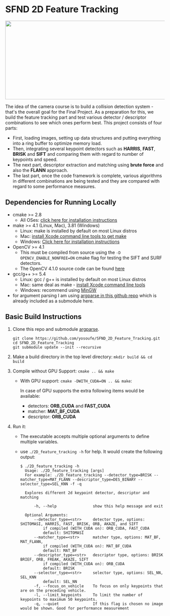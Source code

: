 # SFND 2D Feature Tracking

<img src="images/keypoints.png" width="820" height="248" />

The idea of the camera course is to build a collision detection system - that's the overall goal for the Final Project. As a preparation for this, we build the feature tracking part and test various detector / descriptor combinations to see which ones perform best. This project consists of four parts:

* First, loading images, setting up data structures and putting everything into a ring buffer to optimize memory load. 
* Then, integrating several keypoint detectors such as **HARRIS**, **FAST**, **BRISK** and **SIFT** and comparing them with regard to number of keypoints and speed. 
* The next part, descriptor extraction and matching using **brute force** and also the **FLANN** approach. 
* The last part, once the code framework is complete, various algorithms in different combinations are being tested and they are compared with regard to some performance measures.  

## Dependencies for Running Locally
* cmake >= 2.8
  * All OSes: [click here for installation instructions](https://cmake.org/install/)
* make >= 4.1 (Linux, Mac), 3.81 (Windows)
  * Linux: make is installed by default on most Linux distros
  * Mac: [install Xcode command line tools to get make](https://developer.apple.com/xcode/features/)
  * Windows: [Click here for installation instructions](http://gnuwin32.sourceforge.net/packages/make.htm)
* OpenCV >= 4.1
  * This must be compiled from source using the `-D OPENCV_ENABLE_NONFREE=ON` cmake flag for testing the SIFT and SURF detectors.
  * The OpenCV 4.1.0 source code can be found [here](https://github.com/opencv/opencv/tree/4.1.0)
* gcc/g++ >= 5.4
  * Linux: gcc / g++ is installed by default on most Linux distros
  * Mac: same deal as make - [install Xcode command line tools](https://developer.apple.com/xcode/features/)
  * Windows: recommend using [MinGW](http://www.mingw.org/)
* for argument parsing I am using [argparse in this github repo](https://github.com/cofyc/argparse)
   which is already included as a submodule here.

## Basic Build Instructions

1. Clone this repo and submodule [argparse](https://github.com/cofyc/argparse).

   ```
   git clone https://github.com/yosoufe/SFND_2D_Feature_Tracking.git
   cd SFND_2D_Feature_Tracking
   git submodule update --init --recursive
   ```

2. Make a build directory in the top level directory: `mkdir build && cd build`
3. Compile without GPU Support: `cmake .. && make`

      * With GPU support: `cmake -DWITH_CUDA=ON .. && make`:
         
         In case of GPU supports the extra following items would be available: 
            
          * detectors: **ORB_CUDA** and **FAST_CUDA**
          * matcher: **MAT_BF_CUDA**
          * descriptor: **ORB_CUDA**


4. Run it:

   * The executable accepts multiple optional arguments to define multiple variables.
   * use `./2D_feature_tracking -h` for help. It would create the following output:

      ```
      $ ./2D_feature_tracking -h
        Usage: ./2D_feature_tracking [args]
        For example: ./2D_feature_tracking --detector_type=BRISK --matcher_type=MAT_FLANN --descriptor_type=DES_BINARY --selector_type=SEL_KNN -f -q

        Explores different 2d keypoint detector, descriptor and matching

            -h, --help                show this help message and exit

        Optional Arguments: 
            --detector_type=<str>     detector type, options: SHITOMASI, HARRIS, FAST, BRISK, ORB, AKAZE, and SIFT
                if compiled (WITH_CUDA on): ORB_CUDA, FAST_CUDA
                default: SHITOMASI
            --matcher_type=<str>      matcher type, options: MAT_BF, MAT_FLANN,
                if compiled (WITH_CUDA on): MAT_BF_CUDA
                default: MAT_BF
            --descriptor_type=<str>   descriptor type, options: BRISK BRIEF, ORB, FREAK, AKAZE, SIFT
                if compiled (WITH_CUDA on): ORB_CUDA
                default: BRISK
            --selector_type=<str>     selector type, options: SEL_NN, SEL_KNN
                default: SEL_NN
            -f, --focus_on_vehicle    To focus on only keypoints that are on the preceding vehicle.
            -l, --limit_keypoints     To limit the number of keypoints to maximum 50 keypoints.
            -q, --quiet               If this flag is chosen no image would be shown. Good for performance measurement
      ```

